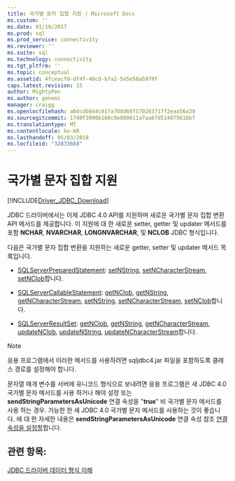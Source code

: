 ```yaml
---
title: 국가별 문자 집합 지원 | Microsoft Docs
ms.custom: ''
ms.date: 01/19/2017
ms.prod: sql
ms.prod_service: connectivity
ms.reviewer: ''
ms.suite: sql
ms.technology: connectivity
ms.tgt_pltfrm: ''
ms.topic: conceptual
ms.assetid: 4fceacfd-df4f-40cd-b7a2-5e5e58a5979f
caps.latest.revision: 15
author: MightyPen
ms.author: genemi
manager: craigg
ms.openlocfilehash: a0dcdb844c017a708d607570263717f2eaa56a39
ms.sourcegitcommit: 1740f3090b168c0e809611a7aa6fd514075616bf
ms.translationtype: MT
ms.contentlocale: ko-KR
ms.lasthandoff: 05/03/2018
ms.locfileid: "32833668"
---
```

# <a name="national-character-set-support"></a>국가별 문자 집합 지원
[!INCLUDE[Driver_JDBC_Download](../../includes/driver_jdbc_download.md)]

  JDBC 드라이버에서는 이제 JDBC 4.0 API를 지원하며 새로운 국가별 문자 집합 변환 API 메서드를 제공합니다. 이 지원에 대 한 새로운 setter, getter 및 updater 메서드를 포함 **NCHAR**, **NVARCHAR**, **LONGNVARCHAR**, 및 **NCLOB** JDBC 형식입니다.  
  
 다음은 국가별 문자 집합 변환을 지원하는 새로운 getter, setter 및 updater 메서드 목록입니다.  
  
-   [SQLServerPreparedStatement](../../connect/jdbc/reference/sqlserverpreparedstatement-class.md): [setNString](../../connect/jdbc/reference/setnstring-method-int-java-lang-string.md), [setNCharacterStream](../../connect/jdbc/reference/setncharacterstream-method-sqlserverpreparedstatement.md), [setNClob](../../connect/jdbc/reference/setnclob-method-sqlserverpreparedstatement.md)합니다.  
  
-   [SQLServerCallableStatement](../../connect/jdbc/reference/sqlservercallablestatement-class.md): [getNClob](../../connect/jdbc/reference/getnclob-method-sqlservercallablestatement.md), [getNString](../../connect/jdbc/reference/getnstring-method-sqlservercallablestatement.md), [getNCharacterStream](../../connect/jdbc/reference/getncharacterstream-method-sqlservercallablestatement.md), [setNString](../../connect/jdbc/reference/setnstring-method-sqlservercallablestatement.md), [setNCharacterStream](../../connect/jdbc/reference/setncharacterstream-method-sqlservercallablestatement.md), [setNClob](../../connect/jdbc/reference/setnclob-method-sqlservercallablestatement.md)합니다.  
  
-   [SQLServerResultSet](../../connect/jdbc/reference/sqlserverresultset-class.md): [getNClob](../../connect/jdbc/reference/getnclob-method-sqlserverresultset.md), [getNString](../../connect/jdbc/reference/getnstring-method-sqlserverresultset.md), [getNCharacterStream](../../connect/jdbc/reference/getncharacterstream-method-sqlserverresultset.md), [updateNClob](../../connect/jdbc/reference/updatenclob-method-sqlserverresultset.md), [updateNString](../../connect/jdbc/reference/updatenstring-method-sqlserverresultset.md), [updateNCharacterStream](../../connect/jdbc/reference/updatencharacterstream-method-sqlserverresultset.md)합니다.  
  
> [!NOTE]  
>  응용 프로그램에서 이러한 메서드를 사용하려면 sqljdbc4.jar 파일을 포함하도록 클래스 경로를 설정해야 합니다.  
  
 문자열 매개 변수를 서버에 유니코드 형식으로 보내려면 응용 프로그램은 새 JDBC 4.0 국가별 문자 메서드를 사용 하거나 해야 설정 또는 **sendStringParametersAsUnicode** 연결 속성을 "**true**" 비 국가별 문자 메서드를 사용 하는 경우. 가능한 한 새 JDBC 4.0 국가별 문자 메서드를 사용하는 것이 좋습니다. 에 대 한 자세한 내용은 **sendStringParametersAsUnicode** 연결 속성 참조 [연결 속성을 설정할](../../connect/jdbc/setting-the-connection-properties.md)합니다.  
  
## <a name="see-also"></a>관련 항목:  
 [JDBC 드라이버 데이터 형식 이해](../../connect/jdbc/understanding-the-jdbc-driver-data-types.md)  
  
  
